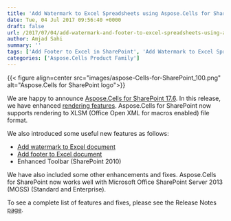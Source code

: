 ```yaml
---
title: 'Add Watermark to Excel Spreadsheets using Aspose.Cells for SharePoint v17.6'
date: Tue, 04 Jul 2017 09:56:40 +0000
draft: false
url: /2017/07/04/add-watermark-and-footer-to-excel-spreadsheets-using-aspose.cells-for-sharepoint-v17.6/
author: Amjad Sahi
summary: ''
tags: ['Add Footer to Excel in SharePoint', 'Add Watermark to Excel Spreadsheets in SharePoint']
categories: ['Aspose.Cells Product Family']
---
```




{{< figure align=center src="images/aspose-Cells-for-SharePoint_100.png" alt="Aspose.Cells for SharePoint logo">}}


We are happy to announce [Aspose.Cells for SharePoint 17.6][1]. In this release, we have enhanced [rendering features][2]. Aspose.Cells for SharePoint now supports rendering to XLSM (Office Open XML for macros enabled) file format.

We also introduced some useful new features as follows:

*   [Add watermark to Excel document][3]
*   [Add footer to Excel document][4]
*   Enhanced Toolbar (SharePoint 2010)

We have also included some other enhancements and fixes. Aspose.Cells for SharePoint now works well with Microsoft Office SharePoint Server 2013 (MOSS) (Standard and Enterprise).

To see a complete list of features and fixes, please see the Release Notes [page][5].




[1]: https://downloads.aspose.com/cells/sharepoint/new-releases/aspose.cells-for-sharepoint-17.6/
[2]: https://docs.aspose.com/display/cellssharepoint/Multiple+Format+Support
[3]: https://docs.aspose.com/display/cellssharepoint/Add+watermark+to+Excel+document
[4]: https://docs.aspose.com/display/cellssharepoint/Add+footer+to+Excel+document
[5]: https://docs.aspose.com/display/cellssharepoint/Aspose.Cells+for+SharePoint+17.6+Release+Notes




